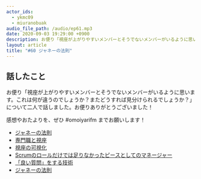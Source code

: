 ```yaml
---
actor_ids:
  - ykmc09
  - miuranobuak
audio_file_path: /audio/ep61.mp3
date: 2020-09-03 19:29:00 +0900
description: お便り「視座が上がりやすいメンバーとそうでないメンバーがいるように思います。これは何が違うのでしょうか？またどうすれば見分けられるでしょうか？」について二人で話しました。
layout: article
title: "#60 ジャネーの法則"
---
```


## 話したこと

お便り「視座が上がりやすいメンバーとそうでないメンバーがいるように思います。これは何が違うのでしょうか？またどうすれば見分けられるでしょうか？」について二人で話しました。お便りありがとうございました！

感想やおたよりを、ぜひ #omoiyarifm までお願いします！

- [ジャネーの法則](https://ja.wikipedia.org/wiki/%E3%82%B8%E3%83%A3%E3%83%8D%E3%83%BC%E3%81%AE%E6%B3%95%E5%89%87)
- [専門職と視座](https://medium.com/mixi-developers/shiza-for-professional-job-4d86dc196c08)
- [視座の可視化](https://note.com/kgmyshin/n/ndbed1f3496a1)
- [Scrumのロールだけでは足りなかったピースとしてのマネージャー](https://speakerdeck.com/miuranobuki/the-roll-of-scrum-wasnt-enough-manager-as-a-piece?slide=31)
- [「良い質問」をする技術](https://amzn.to/2Z4tW3g)
- [ジャネーの法則](https://ja.wikipedia.org/wiki/%E3%82%B8%E3%83%A3%E3%83%8D%E3%83%BC%E3%81%AE%E6%B3%95%E5%89%87)

